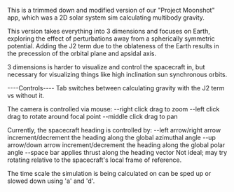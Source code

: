 This is a trimmed down and modified version of our "Project Moonshot" app, 
which was a 2D solar system sim calculating multibody gravity.

This version takes everything into 3 dimensions and focuses on Earth,
exploring the effect of perturbations away from a spherically symmetric potential.
Adding the J2 term due to the oblateness of the Earth results in the precession 
of the orbital plane and apsidal axis. 

3 dimensions is harder to visualize and control the spacecraft in, but necessary
for visualizing things like high inclination sun synchronous orbits.

----Controls----
Tab switches between calculating gravity with the J2 term vs without it.

The camera is controlled via mouse:
--right click drag to zoom
--left click drag to rotate around focal point
--middle click drag to pan

Currently, the spacecraft heading is controlled by:
--left arrow/right arrow increment/decrement the heading along the global azimuthal angle
--up arrow/down arrow increment/decrement the heading along the global polar angle
--space bar applies thrust along the heading vector
Not ideal; may try rotating relative to the spacecraft's local frame of reference.

The time scale the simulation is being calculated on can be sped up or slowed down
using 'a' and 'd'. 